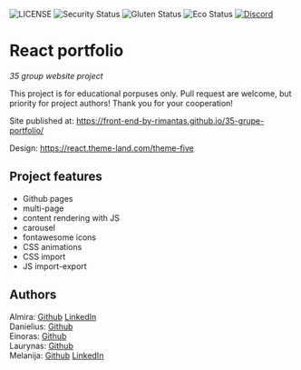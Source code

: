 ![LICENSE](https://img.shields.io/badge/license-MIT-blue.svg?style=flat-square)
![Security Status](https://img.shields.io/security-headers?label=Security&url=https%3A%2F%2Fgithub.com&style=flat-square)
![Gluten Status](https://img.shields.io/badge/Gluten-Free-green.svg)
![Eco Status](https://img.shields.io/badge/ECO-Friendly-green.svg)
[![Discord](https://discord.com/api/guilds/571393319201144843/widget.png)](https://discord.gg/dRwW4rw)

# React portfolio

_35 group website project_

This project is for educational porpuses only. Pull request are welcome, but priority for project authors! Thank you for your cooperation!

Site published at: https://front-end-by-rimantas.github.io/35-grupe-portfolio/

Design: https://react.theme-land.com/theme-five

## Project features

-   Github pages
-   multi-page
-   content rendering with JS
-   carousel
-   fontawesome icons
-   CSS animations
-   CSS import
-   JS import-export

## Authors

Almira: [Github](https://github.com/AlmiraJasin) [LinkedIn](https://www.linkedin.com/in/almira-jasinskyte-2b6914190/) <br> Danielius: [Github](https://github.com/belauzas) <br> Einoras: [Github](https://github.com/belauzas) <br> Laurynas: [Github](https://github.com/TayakiNoTenshi) <br> Melanija: [Github](https://github.com/melanijaa) [LinkedIn](https://www.linkedin.com/in/melanija-%C5%A1ibakovska-16a065234/)
